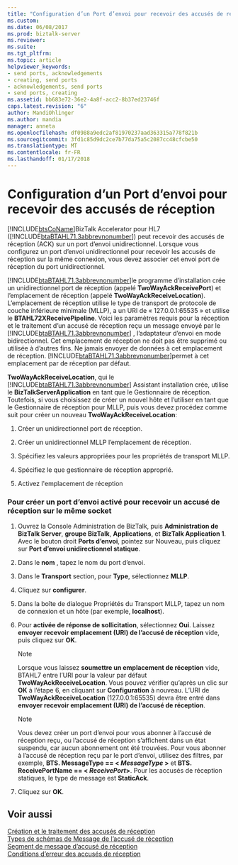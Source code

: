```yaml
---
title: "Configuration d’un Port d’envoi pour recevoir des accusés de réception | Documents Microsoft"
ms.custom: 
ms.date: 06/08/2017
ms.prod: biztalk-server
ms.reviewer: 
ms.suite: 
ms.tgt_pltfrm: 
ms.topic: article
helpviewer_keywords:
- send ports, acknowledgements
- creating, send ports
- acknowledgements, send ports
- send ports, creating
ms.assetid: bb683e72-36e2-4a8f-acc2-8b37ed23746f
caps.latest.revision: "6"
author: MandiOhlinger
ms.author: mandia
manager: anneta
ms.openlocfilehash: df0988a9edc2af81970237aad363315a778f821b
ms.sourcegitcommit: 3fd1c85d9dc2ce7b77da75a5c2087cc48cfcbe50
ms.translationtype: MT
ms.contentlocale: fr-FR
ms.lasthandoff: 01/17/2018
---
```

# <a name="setting-up-a-send-port-for-receiving-acks"></a>Configuration d’un Port d’envoi pour recevoir des accusés de réception
[!INCLUDE[btsCoName](../../includes/btsconame-md.md)]BizTalk Accelerator pour HL7 ([!INCLUDE[btaBTAHL71.3abbrevnonumber](../../includes/btabtahl71-3abbrevnonumber-md.md)]) peut recevoir des accusés de réception (ACK) sur un port d’envoi unidirectionnel. Lorsque vous configurez un port d’envoi unidirectionnel pour recevoir les accusés de réception sur la même connexion, vous devez associer cet envoi port de réception du port unidirectionnel.  
  
 [!INCLUDE[btaBTAHL71.3abbrevnonumber](../../includes/btabtahl71-3abbrevnonumber-md.md)]le programme d’installation crée un unidirectionnel port de réception (appelé **TwoWayAckReceivePort**) et l’emplacement de réception (appelé **TwoWayAckReceiveLocation**). L’emplacement de réception utilise le type de transport de protocole de couche inférieure minimale (MLLP), a un URI de « 127.0.0.1:65535 » et utilise le **BTAHL72XReceivePipeline**. Voici les paramètres requis pour la réception et le traitement d’un accusé de réception reçu un message envoyé par le [!INCLUDE[btaBTAHL71.3abbrevnonumber](../../includes/btabtahl71-3abbrevnonumber-md.md)] , l’adaptateur d’envoi en mode bidirectionnel. Cet emplacement de réception ne doit pas être supprimé ou utilisée à d’autres fins. Ne jamais envoyer de données à cet emplacement de réception. [!INCLUDE[btaBTAHL71.3abbrevnonumber](../../includes/btabtahl71-3abbrevnonumber-md.md)]permet à cet emplacement par de réception par défaut.  
  
 **TwoWayAckReceiveLocation**, qui le [!INCLUDE[btaBTAHL71.3abbrevnonumber](../../includes/btabtahl71-3abbrevnonumber-md.md)] Assistant installation crée, utilise le **BizTalkServerApplication** en tant que le Gestionnaire de réception. Toutefois, si vous choisissez de créer un nouvel hôte et l’utiliser en tant que le Gestionnaire de réception pour MLLP, puis vous devez procédez comme suit pour créer un nouveau **TwoWayAckReceiveLocation**:  
  
1.  Créer un unidirectionnel port de réception.  
  
2.  Créer un unidirectionnel MLLP l’emplacement de réception.  
  
3.  Spécifiez les valeurs appropriées pour les propriétés de transport MLLP.  
  
4.  Spécifiez le que gestionnaire de réception approprié.  
  
5.  Activez l'emplacement de réception  
  
### <a name="to-create-a-send-port-enabled-to-receive-an-ack-on-the-same-socket"></a>Pour créer un port d’envoi activé pour recevoir un accusé de réception sur le même socket  
  
1.  Ouvrez la Console Administration de BizTalk, puis **Administration de BizTalk Server**, **groupe BizTalk**, **Applications**, et **BizTalk Application 1**. Avec le bouton droit **Ports d’envoi**, pointez sur Nouveau, puis cliquez sur **Port d’envoi unidirectionnel statique**.  
  
2.  Dans le **nom** , tapez le nom du port d’envoi.  
  
3.  Dans le **Transport** section, pour **Type**, sélectionnez **MLLP**.  
  
4.  Cliquez sur **configurer**.  
  
5.  Dans la boîte de dialogue Propriétés du Transport MLLP, tapez un nom de connexion et un hôte (par exemple, **localhost**).  
  
6.  Pour **activée de réponse de sollicitation**, sélectionnez **Oui**. Laissez **envoyer recevoir emplacement (URI) de l’accusé de réception** vide, puis cliquez sur **OK**.  
  
    > [!NOTE]
    >  Lorsque vous laissez **soumettre un emplacement de réception** vide, BTAHL7 entre l’URI pour la valeur par défaut **TwoWayAckReceiveLocation**. Vous pouvez vérifier qu’après un clic sur **OK** à l’étape 6, en cliquant sur **Configuration** à nouveau. L’URI de **TwoWayAckReceiveLocation** (127.0.0.1:65535) devra être entré dans **envoyer recevoir emplacement (URI) de l’accusé de réception**.  
  
    > [!NOTE]
    >  Vous devez créer un port d’envoi pour vous abonner à l’accusé de réception reçu, ou l’accusé de réception s’affichent dans un état suspendu, car aucun abonnement ont été trouvées. Pour vous abonner à l’accusé de réception reçu par le port d’envoi, utilisez des filtres, par exemple, **BTS. MessageType == \< *MessageType* \>**  et **BTS. ReceivePortName == \< *ReceivePort*\>**. Pour les accusés de réception statiques, le type de message est **StaticAck**.  
  
7.  Cliquez sur **OK**.  
  
## <a name="see-also"></a>Voir aussi  
 [Création et le traitement des accusés de réception](../../adapters-and-accelerators/accelerator-hl7/creating-and-processing-acknowledgments.md)   
 [Types de schémas de Message de l’accusé de réception](../../adapters-and-accelerators/accelerator-hl7/ack-message-schema-types.md)   
 [Segment de message d’accusé de réception](../../adapters-and-accelerators/accelerator-hl7/message-acknowledgment-segment.md)   
 [Conditions d’erreur des accusés de réception](../../adapters-and-accelerators/accelerator-hl7/acknowledgment-error-conditions.md)
